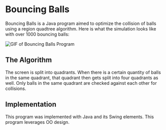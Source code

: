 # Bouncing Balls
Bouncing Balls is a Java program aimed to optimize the collision of balls using a region quadtree algorithm.
Here is what the simulation looks like with over 1000 bouncing balls:

![GIF of Bouncing Balls Program](bouncingballs.gif)

## The Algorithm
The screen is split into quadrants. When there is a certain quantity of balls in the same quadrant, that quadrant then gets split into four quadrants as well. Only balls in the same quadrant are checked against each other for collisions.

## Implementation
This program was implemented with Java and its Swing elements. This program leverages OO design.
